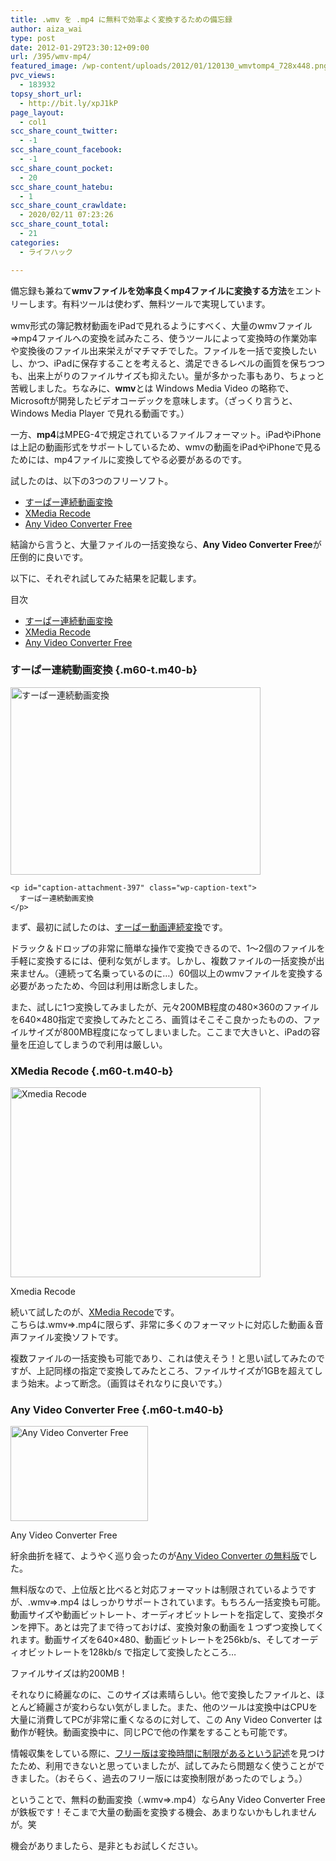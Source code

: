 ```yaml
---
title: .wmv を .mp4 に無料で効率よく変換するための備忘録
author: aiza_wai
type: post
date: 2012-01-29T23:30:12+09:00
url: /395/wmv-mp4/
featured_image: /wp-content/uploads/2012/01/120130_wmvtomp4_728x448.png
pvc_views:
  - 183932
topsy_short_url:
  - http://bit.ly/xpJ1kP
page_layout:
  - col1
scc_share_count_twitter:
  - -1
scc_share_count_facebook:
  - -1
scc_share_count_pocket:
  - 20
scc_share_count_hatebu:
  - 1
scc_share_count_crawldate:
  - 2020/02/11 07:23:26
scc_share_count_total:
  - 21
categories:
  - ライフハック

---
```

備忘録も兼ねて<strong style="line-height: 1.5;">wmvファイルを効率良くmp4ファイルに変換する方法</strong><span style="line-height: 1.5;">をエントリーします。</span>有料ツールは使わず、無料ツールで実現しています。  
<!--more-->

wmv形式の簿記教材動画をiPadで見れるようにすべく、<span class="underline">大量のwmvファイル⇒mp4ファイルへの変換</span>を試みたころ、使うツールによって変換時の<span class="b">作業効率</span>や変換後の<span class="b">ファイル出来栄</span>えがマチマチでした。ファイルを一括で変換したいし、かつ、iPadに保存することを考えると、満足できるレベルの画質を保ちつつも、出来上がりのファイルサイズも抑えたい。量が多かった事もあり、ちょっと苦戦しました。ちなみに、**wmv**とは Windows Media Video の略称で、<span class="underline">Microsoftが開発したビデオコーデック</span>を意味します。（ざっくり言うと、Windows Media Player で見れる動画です。）

一方、**mp4**はMPEG-4で規定されているファイルフォーマット。iPadやiPhoneは上記の動画形式をサポートしているため、wmvの動画をiPadやiPhoneで見るためには、mp4ファイルに変換してやる必要があるのです。

試したのは、以下の3つのフリーソフト。

  * <a href="http://www.vector.co.jp/soft/winnt/art/se476647.html" target="_blank">すーぱー連続動画変換</a>
  * <a href="http://www.xmedia-recode.de/download.html" target="_blank">XMedia Recode</a>
  * <a href="http://jp.any-video-converter.com/any-video-converter-free.php" target="_blank">Any Video Converter Free</a>

結論から言うと、大量ファイルの一括変換なら、**Any Video Converter Free**が圧倒的に良いです。

以下に、それぞれ試してみた結果を記載します。

<div id="toc_container" class="toc_white no_bullets">
  <p class="toc_title">
    目次
  </p>
  
  <ul class="toc_list">
    <li>
      <a href="#i">すーぱー連続動画変換</a>
    </li>
    <li>
      <a href="#XMedia_Recode">XMedia Recode</a>
    </li>
    <li>
      <a href="#Any_Video_Converter_Free">Any Video Converter Free</a>
    </li>
  </ul>
</div>

### <span id="i">すーぱー連続動画変換</span> {.m60-t.m40-b}

<div class="photo">
  <div id="attachment_397" style="width: 410px" class="wp-caption aligncenter">
    <img aria-describedby="caption-attachment-397" class="wp-image-397 size-medium" title="すーぱー連続動画変換" src="https://mujiota.com/wp-content/uploads/2012/01/20120129_superdoga-400x300.gif" alt="すーぱー連続動画変換" width="400" height="300" srcset="https://mujiota.com/wp-content/uploads/2012/01/20120129_superdoga-400x300.gif 400w, https://mujiota.com/wp-content/uploads/2012/01/20120129_superdoga-346x260.gif 346w, https://mujiota.com/wp-content/uploads/2012/01/20120129_superdoga.gif 480w" sizes="(max-width: 400px) 100vw, 400px" />
    
    <p id="caption-attachment-397" class="wp-caption-text">
      すーぱー連続動画変換
    </p>
  </div>
</div>

まず、最初に試したのは、<a href="http://www.vector.co.jp/soft/winnt/art/se476647.html" target="_blank">すーぱー動画連続変換</a>です。

ドラック＆ドロップの非常に簡単な操作で変換できるので、1～2個のファイルを手軽に変換するには、便利な気がします。しかし、複数ファイルの一括変換が出来ません。（連続って名乗っているのに…）60個以上のwmvファイルを変換する必要があったため、今回は利用は断念しました。

また、試しに1つ変換してみましたが、元々200MB程度の480×360のファイルを640×480指定で変換してみたところ、画質はそこそこ良かったものの、ファイルサイズが<span class="b">800MB程度</span>になってしまいました。ここまで大きいと、iPadの容量を圧迫してしまうので利用は厳しい。

### <span id="XMedia_Recode">XMedia Recode</span> {.m60-t.m40-b}

<div id="attachment_398" style="width: 410px" class="wp-caption aligncenter">
  <img aria-describedby="caption-attachment-398" class="wp-image-398 size-medium" title="Xmedia Recode" src="https://mujiota.com/wp-content/uploads/2012/01/20120129_xmediarecode-400x304.jpg" alt="Xmedia Recode" width="400" height="304" srcset="https://mujiota.com/wp-content/uploads/2012/01/20120129_xmediarecode-400x304.jpg 400w, https://mujiota.com/wp-content/uploads/2012/01/20120129_xmediarecode-341x260.jpg 341w, https://mujiota.com/wp-content/uploads/2012/01/20120129_xmediarecode.jpg 500w" sizes="(max-width: 400px) 100vw, 400px" />
  
  <p id="caption-attachment-398" class="wp-caption-text">
    Xmedia Recode
  </p>
</div>

続いて試したのが、<a href="http://www.xmedia-recode.de/download.html" target="_blank">XMedia Recode</a>です。  
こちらは.wmv⇒.mp4に限らず、非常に多くのフォーマットに対応した動画＆音声ファイル変換ソフトです。

複数ファイルの一括変換も可能であり、これは使えそう！と思い試してみたのですが、上記同様の指定で変換してみたところ、ファイルサイズが<span class="b">1GB</span>を超えてしまう始末。よって断念。（画質はそれなりに良いです。）

### <span id="Any_Video_Converter_Free">Any Video Converter Free</span> {.m60-t.m40-b}

<div id="attachment_399" style="width: 230px" class="wp-caption aligncenter">
  <img aria-describedby="caption-attachment-399" class="wp-image-399 size-full" title="Any Video Converter Free" src="https://mujiota.com/wp-content/uploads/2012/01/20120129_avc-freeversion-left.jpg" alt="Any Video Converter Free" width="220" height="152" />
  
  <p id="caption-attachment-399" class="wp-caption-text">
    Any Video Converter Free
  </p>
</div>

紆余曲折を経て、ようやく巡り会ったのが<a href="http://jp.any-video-converter.com/any-video-converter-free.php" target="_blank">Any Video Converter の無料版</a>でした。

無料版なので、上位版と比べると対応フォーマットは制限されているようですが、<span class="underline">.wmv⇒.mp4 はしっかりサポート</span>されています。もちろん一括変換も可能。動画サイズや動画ビットレート、オーディオビットレートを指定して、変換ボタンを押下。あとは完了まで待っておけば、変換対象の動画を１つずつ変換してくれます。動画サイズを640×480、動画ビットレートを256kb/s、そしてオーディオビットレートを128kb/s で指定して変換したところ…

ファイルサイズは約200MB！

それなりに綺麗なのに、このサイズは素晴らしい。他で変換したファイルと、ほとんど綺麗さが変わらない気がしました。また、他のツールは変換中はCPUを大量に消費してPCが非常に重くなるのに対して、この Any Video Converter は動作が軽快。動画変換中に、同じPCで他の作業をすることも可能です。

情報収集をしている際に、<a href="http://www.anvsoft.jp/support.html" target="_blank">フリー版は変換時間に制限があるという記述</a>を見つけたため、利用できないと思っていましたが、試してみたら問題なく使うことができました。（おそらく、過去のフリー版には変換制限があったのでしょう。）

ということで、無料の動画変換（.wmv⇒.mp4）ならAny Video Converter Free が鉄板です！そこまで大量の動画を変換する機会、あまりないかもしれませんが。笑

機会がありましたら、是非ともお試しください。